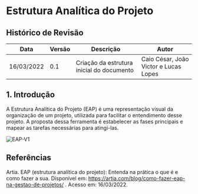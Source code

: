 # Estrutura Analítica do Projeto
## Histórico de Revisão

|Data|Versão|Descrição|Autor|
|--|--|--|--|
|16/03/2022|0.1|Criação da estrutura inicial do documento|Caio César, João Victor e Lucas Lopes|


## 1. Introdução

A Estrutura Analítica do Projeto (EAP) é uma representação visual da organização de um projeto, utilizada para facilitar o entendimento desse projeto. A proposta dessa ferramenta é  estabelecer as fases principais e mapear as tarefas necessárias para atingi-las.

![EAP-V1](https://user-images.githubusercontent.com/37124720/158848969-239603c5-e6bf-40d7-8683-56cfbf22c2e5.png)









## Referências

Artia. EAP (estrutura analítica do projeto): Entenda na prática o que é e como fazer a sua. Disponível em: https://artia.com/blog/como-fazer-eap-na-gestao-de-projetos/ . Acesso em: 16/03/2022.

